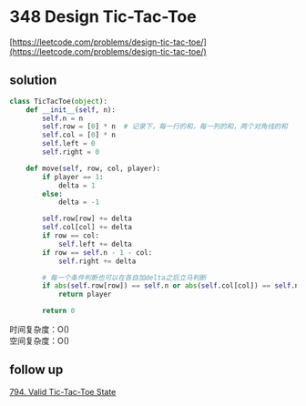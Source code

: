 # 348 Design Tic-Tac-Toe

[https://leetcode.com/problems/design-tic-tac-toe/](https://leetcode.com/problems/design-tic-tac-toe/)

## solution

```python
class TicTacToe(object):
    def __init__(self, n):
        self.n = n
        self.row = [0] * n  # 记录下，每一行的和，每一列的和，两个对角线的和
        self.col = [0] * n
        self.left = 0
        self.right = 0

    def move(self, row, col, player):
        if player == 1:
            delta = 1
        else:
            delta = -1

        self.row[row] += delta
        self.col[col] += delta
        if row == col:
            self.left += delta
        if row == self.n - 1 - col:
            self.right += delta

        # 每一个条件判断也可以在各自加delta之后立马判断
        if abs(self.row[row]) == self.n or abs(self.col[col]) == self.n or abs(self.left) == self.n or abs(self.right) == self.n:
            return player

        return 0
```

时间复杂度：O() <br>
空间复杂度：O()

## follow up

[794. Valid Tic-Tac-Toe State](https://leetcode.com/problems/valid-tic-tac-toe-state/description/)

```python

```

